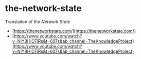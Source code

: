 # the-network-state
Translation of *the Network State*

- [https://thenetworkstate.com/](https://thenetworkstate.com/)
- [https://www.youtube.com/watch?v=NlY8HICFiRs&t=607s&ab_channel=TheKnowledgeProject](https://www.youtube.com/watch?v=NlY8HICFiRs&t=607s&ab_channel=TheKnowledgeProject)